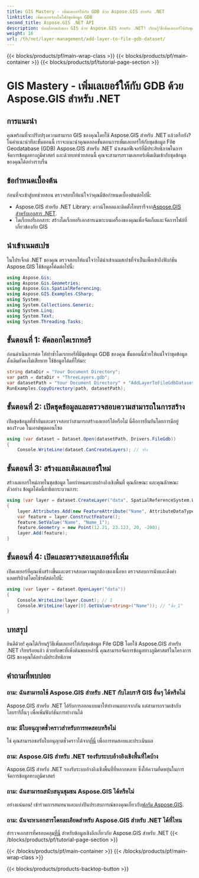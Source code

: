 ```yaml
---
title: GIS Mastery - เพิ่มเลเยอร์ให้กับ GDB ด้วย Aspose.GIS สำหรับ .NET
linktitle: เพิ่มเลเยอร์ลงในไฟล์ชุดข้อมูล GDB
second_title: Aspose.GIS .NET API
description: ปลดล็อกพลังของ GIS ด้วย Aspose.GIS สำหรับ .NET! เรียนรู้วิธีเพิ่มเลเยอร์ให้กับชุดข้อมูล File GDB ในบทช่วยสอนทีละขั้นตอนนี้ #ข้อมูลทางภูมิศาสตร์ #Aspose #GIS
weight: 16
url: /th/net/layer-management/add-layer-to-file-gdb-dataset/
---
```


{{< blocks/products/pf/main-wrap-class >}}
{{< blocks/products/pf/main-container >}}
{{< blocks/products/pf/tutorial-page-section >}}

# GIS Mastery - เพิ่มเลเยอร์ให้กับ GDB ด้วย Aspose.GIS สำหรับ .NET

## การแนะนำ
คุณพร้อมที่จะปรับปรุงความสามารถ GIS ของคุณโดยใช้ Aspose.GIS สำหรับ .NET แล้วหรือยัง? ในคำแนะนำทีละขั้นตอนนี้ เราจะแนะนำคุณตลอดขั้นตอนการเพิ่มเลเยอร์ให้กับชุดข้อมูล File Geodatabase (GDB) Aspose.GIS สำหรับ .NET นำเสนอฟีเจอร์ที่มีประสิทธิภาพในการจัดการข้อมูลทางภูมิศาสตร์ และด้วยบทช่วยสอนนี้ คุณจะสามารถรวมเลเยอร์เพิ่มเติมเข้ากับชุดข้อมูลของคุณได้อย่างราบรื่น
## ข้อกำหนดเบื้องต้น
ก่อนที่จะเข้าสู่บทช่วยสอน ตรวจสอบให้แน่ใจว่าคุณมีข้อกำหนดเบื้องต้นต่อไปนี้:
-  Aspose.GIS สำหรับ .NET Library: ดาวน์โหลดและติดตั้งไลบรารีจาก[Aspose.GIS สำหรับเอกสาร .NET](https://reference.aspose.com/gis/net/).
- ไดเร็กทอรีเอกสาร: สร้างไดเร็กทอรีเอกสารเฉพาะบนเครื่องของคุณเพื่อจัดเก็บและจัดการไฟล์ที่เกี่ยวข้องกับ GIS
## นำเข้าเนมสเปซ
ในโปรเจ็กต์ .NET ของคุณ ตรวจสอบให้แน่ใจว่าได้นำเข้าเนมสเปซที่จำเป็นเพื่อเข้าถึงฟังก์ชัน Aspose.GIS ใช้ข้อมูลโค้ดต่อไปนี้:
```csharp
using Aspose.Gis;
using Aspose.Gis.Geometries;
using Aspose.Gis.SpatialReferencing;
using Aspose.GIS.Examples.CSharp;
using System;
using System.Collections.Generic;
using System.Linq;
using System.Text;
using System.Threading.Tasks;
```
## ขั้นตอนที่ 1: คัดลอกไดเรกทอรี
ก่อนดำเนินการต่อ ให้ทำซ้ำไดเรกทอรีที่มีชุดข้อมูล GDB ของคุณ ขั้นตอนนี้ช่วยให้แน่ใจว่าชุดข้อมูลดั้งเดิมยังคงไม่เสียหาย ใช้ข้อมูลโค้ดที่ให้มา:
```csharp
string dataDir = "Your Document Directory";
var path = dataDir + "ThreeLayers.gdb";
var datasetPath = "Your Document Directory" + "AddLayerToFileGdbDataset_out.gdb";
RunExamples.CopyDirectory(path, datasetPath);
```
## ขั้นตอนที่ 2: เปิดชุดข้อมูลและตรวจสอบความสามารถในการสร้าง
 เปิดชุดข้อมูลที่ซ้ำกันและตรวจสอบว่าสามารถสร้างเลเยอร์ได้หรือไม่ นี่คือการยืนยันโดยการมีอยู่ของ`True` ในเอาต์พุตคอนโซล
```csharp
using (var dataset = Dataset.Open(datasetPath, Drivers.FileGdb))
{
    Console.WriteLine(dataset.CanCreateLayers); // จริง
```
## ขั้นตอนที่ 3: สร้างและเติมเลเยอร์ใหม่
สร้างเลเยอร์ใหม่ภายในชุดข้อมูล โดยกำหนดระบบอ้างอิงเชิงพื้นที่ คุณลักษณะ และคุณลักษณะตัวอย่าง ข้อมูลโค้ดนี้สาธิตกระบวนการ:
```csharp
using (var layer = dataset.CreateLayer("data", SpatialReferenceSystem.Wgs84))
{
    layer.Attributes.Add(new FeatureAttribute("Name", AttributeDataType.String));
    var feature = layer.ConstructFeature();
    feature.SetValue("Name", "Name_1");
    feature.Geometry = new Point(12.21, 23.123, 20, -200);
    layer.Add(feature);
}
```
## ขั้นตอนที่ 4: เปิดและตรวจสอบเลเยอร์ที่เพิ่ม
เปิดเลเยอร์ที่คุณเพิ่งสร้างขึ้นและตรวจสอบความถูกต้องของเนื้อหา ตรวจสอบการนับและดึงค่าแอตทริบิวต์โดยใช้รหัสต่อไปนี้:
```csharp
using (var layer = dataset.OpenLayer("data"))
{
    Console.WriteLine(layer.Count); // 1
    Console.WriteLine(layer[0].GetValue<string>("Name")); // "ชื่อ_1"
}
```
## บทสรุป
ยินดีด้วย! คุณได้เรียนรู้วิธีเพิ่มเลเยอร์ให้กับชุดข้อมูล File GDB โดยใช้ Aspose.GIS สำหรับ .NET เรียบร้อยแล้ว ด้วยทักษะที่เพิ่งค้นพบเหล่านี้ คุณสามารถจัดการข้อมูลทางภูมิศาสตร์ในโครงการ GIS ของคุณได้อย่างมีประสิทธิภาพ
## คำถามที่พบบ่อย
### ถาม: ฉันสามารถใช้ Aspose.GIS สำหรับ .NET กับไลบรารี GIS อื่นๆ ได้หรือไม่
Aspose.GIS สำหรับ .NET ได้รับการออกแบบมาให้ทำงานแยกจากกัน แต่สามารถรวมเข้ากับไลบรารีอื่นๆ เพื่อเพิ่มฟังก์ชันการทำงานได้
### ถาม: มีใบอนุญาตชั่วคราวสำหรับการทดสอบหรือไม่
 ใช่ คุณสามารถขอรับใบอนุญาตชั่วคราวได้จาก[ที่นี่](https://purchase.aspose.com/temporary-license/) เพื่อการทดสอบและประเมินผล
### ถาม: Aspose.GIS สำหรับ .NET รองรับระบบอ้างอิงเชิงพื้นที่ใดบ้าง
Aspose.GIS สำหรับ .NET รองรับระบบอ้างอิงเชิงพื้นที่ที่หลากหลาย ซึ่งให้ความยืดหยุ่นในการจัดการข้อมูลทางภูมิศาสตร์
### ถาม: ฉันสามารถสนับสนุนชุมชน Aspose.GIS ได้หรือไม่
 อย่างแน่นอน! เข้าร่วมการสนทนาและแบ่งปันประสบการณ์ของคุณเกี่ยวกับ[ฟอรัม Aspose.GIS](https://forum.aspose.com/c/gis/33).
### ถาม: ฉันจะหาเอกสารโดยละเอียดสำหรับ Aspose.GIS สำหรับ .NET ได้ที่ไหน
 สำรวจเอกสารที่ครอบคลุม[ที่นี่](https://reference.aspose.com/gis/net/) สำหรับข้อมูลเชิงลึกเกี่ยวกับ Aspose.GIS สำหรับ .NET
{{< /blocks/products/pf/tutorial-page-section >}}

{{< /blocks/products/pf/main-container >}}
{{< /blocks/products/pf/main-wrap-class >}}

{{< blocks/products/products-backtop-button >}}
